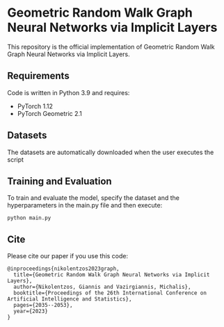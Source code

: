 # Geometric Random Walk Graph Neural Networks via Implicit Layers

This repository is the official implementation of Geometric Random Walk Graph Neural Networks via Implicit Layers.

## Requirements

Code is written in Python 3.9 and requires:
* PyTorch 1.12
* PyTorch Geometric 2.1


## Datasets

The datasets are automatically downloaded when the user executes the script


## Training and Evaluation

To train and evaluate the model, specify the dataset and the hyperparameters in the main.py file and then execute:

```
python main.py
```

## Cite

Please cite our paper if you use this code:
```
@inproceedings{nikolentzos2023graph,
  title={Geometric Random Walk Graph Neural Networks via Implicit Layers},
  author={Nikolentzos, Giannis and Vazirgiannis, Michalis},
  booktitle={Proceedings of the 26th International Conference on Artificial Intelligence and Statistics},
  pages={2035--2053},
  year={2023}
}
```
